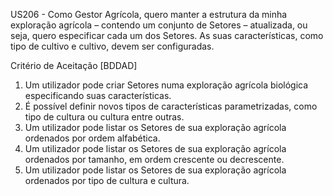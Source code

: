 US206 - Como Gestor Agrícola, quero manter a estrutura da minha exploração agrícola – contendo
um conjunto de Setores – atualizada, ou seja, quero especificar cada um dos Setores. As suas
características, como tipo de cultivo e cultivo, devem ser configuradas.

Critério de Aceitação [BDDAD]

1. Um utilizador pode criar Setores numa exploração agrícola biológica especificando suas
   características.
2. É possível definir novos tipos de características parametrizadas, como tipo de cultura ou
   cultura entre outras.
3. Um utilizador pode listar os Setores de sua exploração agrícola ordenados por ordem
   alfabética.
4. Um utilizador pode listar os Setores de sua exploração agrícola ordenados por tamanho, em
   ordem crescente ou decrescente.
5. Um utilizador pode listar os Setores de sua exploração agrícola ordenados por tipo de cultura e
   cultura.
